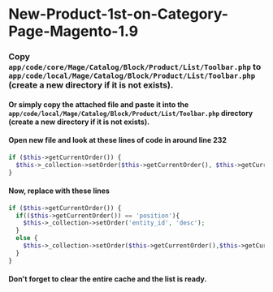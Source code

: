 # New-Product-1st-on-Category-Page-Magento-1.9

### Copy `app/code/core/Mage/Catalog/Block/Product/List/Toolbar.php` to `app/code/local/Mage/Catalog/Block/Product/List/Toolbar.php` (create a new directory if it is not exists).

#### Or simply copy the attached file and paste it into the `app/code/local/Mage/Catalog/Block/Product/List/Toolbar.php` directory (create a new directory if it is not exists).

#### Open new file and look at these lines of code in around line 232
~~~php 
if ($this->getCurrentOrder()) {
  $this->_collection->setOrder($this->getCurrentOrder(), $this->getCurrentDirection());
}
~~~

#### Now, replace with these lines
~~~php 
if ($this->getCurrentOrder()) {
  if(($this->getCurrentOrder()) == 'position'){
    $this->_collection->setOrder('entity_id', 'desc');
  }
  else {
    $this->_collection->setOrder($this->getCurrentOrder(),$this->getCurrentDirection());
  }
}
~~~

#### Don't forget to clear the entire cache and the list is ready.
